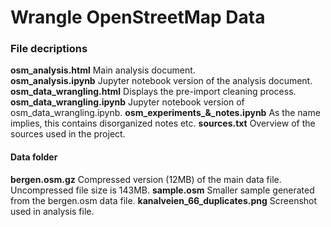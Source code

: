 # Wrangle OpenStreetMap Data

### File decriptions
**osm_analysis.html**             Main analysis document.  
**osm_analysis.ipynb**            Jupyter notebook version of the analysis document.  
**osm_data_wrangling.html**       Displays the pre-import cleaning process.  
**osm_data_wrangling.ipynb**      Jupyter notebook version of osm_data_wrangling.ipynb.
**osm_experiments_&_notes.ipynb** As the name implies, this contains disorganized notes etc.
**sources.txt**                   Overview of the sources used in the project.

#### Data folder
**bergen.osm.gz**                 Compressed version (12MB) of the main data file. Uncompressed file size is 143MB.
**sample.osm**                    Smaller sample generated from the bergen.osm data file.
**kanalveien_66_duplicates.png**  Screenshot used in analysis file.


